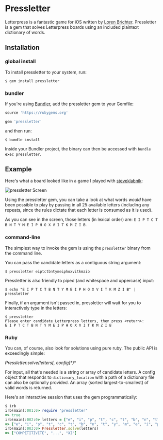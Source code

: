 # Pressletter

Letterpress is a fantastic game for iOS written by [Loren Brichter](http://www.atebits.com). Pressletter is a gem that solves Letterpress boards using an included plaintext dictionary of words.

## Installation

### global install

To install pressletter to your system, run:

```
$ gem install pressletter
```

### bundler

If you're using [Bundler](http://gembundler.com), add the pressletter gem to your Gemfile:

``` ruby
source 'https://rubygems.org'

gem 'pressletter'
```

and then run:

```
$ bundle install
```

Inside your Bundler project, the binary can then be accessed with `bundle exec pressletter`.

## Example

Here's what a board looked like in a game I played with [steveklabnik](https://github.com/steveklabnik):

![pressletter Screen](http://i.minus.com/ibv4sMC7Msl5Fv.png)

Using the pressletter gem, you can take a look at what words *would* have been possible to play by passing in all 25 available letters (including any repeats, since the rules dictate that each letter is consumed as it is used).

As you can see in the screen, those letters (in lexical order) are: `E I P T C T B N T Y M E I P H O X V I T K M Z I B`.

### command-line

The simplest way to invoke the gem is using the `pressletter` binary from the command line.

You can pass the candidate letters as a contiguous string argument:

```
$ pressletter eiptctbntymeiphoxvitkmzib
```

Pressletter is also friendly to piped (and whitespace and uppercase) input:

```
$ echo "E I P T C T B N T Y M E I P H O X V I T K M Z I B" | pressletter
```

Finally, if an argument isn't passed in, pressletter will wait for you to interactively type in the letters:

```
$ pressletter
Please enter candidate Letterpress letters, then press <return>:
E I P T C T B N T Y M E I P H O X V I T K M Z I B

```

### Ruby

You can, of course, also look for solutions using pure ruby. The public API is exceedingly simple:

**Pressletter.solve(letters*[, config]*)**

For input, all that's needed is a string or array of candidate letters. A config object that responds to `dictionary_location` with a path of a dictionary file can also be optionally provided. An array (sorted largest-to-smallest) of valid words is returned.

Here's an interactive session that uses the gem programmatically:

``` ruby
$ irb
irb(main):001:0> require 'pressletter'
=> true
irb(main):002:0> letters = ["e", "i", "p", "t", "c", "t", "b", "n", "t", "y", "m", "e", "i", "p", "h", "o", "x", "v", "i", "t", "k", "m", "z", "i", "b"]
=> ["e", "i", "p", "t", "c", "t", "b", "n", "t", "y", "m", "e", "i", "p", "h", "o", "x", "v", "i", "t", "k", "m", "z", "i", "b"]
irb(main):003:0> Pressletter.solve(letters)
=> ["COMPETITIVITE", "...", "XI"]
```




